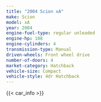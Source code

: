 ```yaml
---
title: "2004 Scion xA"
make: Scion
model: xA
year: 2004
engine-fuel-type: regular unleaded
engine-hp: 108
engine-cylinders: 4
transmission-type: Manual
driven-wheels: Front wheel drive
number-of-doors: 4
market-category: Hatchback
vehicle-size: Compact
vehicle-style: 4dr Hatchback
---
```


{{< car_info >}}
